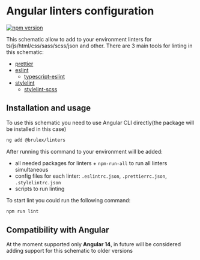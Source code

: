 # Angular linters configuration
[![npm version](https://badge.fury.io/js/@brulex%2Flinters.svg)](https://badge.fury.io/js/@brulex%2Flinters)

This schematic allow to add to your environment linters for ts/js/html/css/sass/scss/json and other.
There are 3 main tools for linting in this schematic:
* [prettier](https://prettier.io/)
* [eslint](https://eslint.org/)
  * [typescript-eslint](https://github.com/typescript-eslint/typescript-eslint)
* [stylelint](https://stylelint.io/)
  * [stylelint-scss](https://github.com/stylelint-scss/stylelint-scss)

## Installation and usage

To use this schematic you need to use Angular CLI directly(the package will be installed in this case)

```bash
ng add @brulex/linters
```

After running this command to your environment will be added:
* all needed packages for linters + `npm-run-all` to run all linters simultaneous
* config files for each linter: `.eslintrc.json`, `.prettierrc.json`, `.stylelintrc.json`
* scripts to run linting

To start lint you could run the following command:
```bash
npm run lint
```

## Compatibility with Angular
At the moment supported only **Angular 14**, in future will be considered adding support for this schematic to older versions
